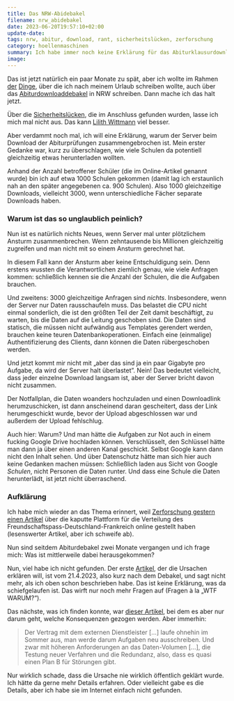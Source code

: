 ```yaml
---
title: Das NRW-Abidebakel
filename: nrw_abidebakel
date: 2023-06-20T19:57:10+02:00
update-date:
tags: nrw, abitur, download, rant, sicherheitslücken, zerforschung
category: hoellenmaschinen
summary: Ich habe immer noch keine Erklärung für das Abiturklausurdownloaddebakel in NRW 2023
image:
---
```


Das ist jetzt natürlich ein paar Monate zu spät, aber ich wollte im Rahmen [der](https://blog.strangerthanusual.de/blogposts/logging) [Dinge](https://blog.strangerthanusual.de/blogposts/ms_preiserhoehung), über die ich nach meinem Urlaub schreiben wollte, auch über das [Abiturdownloaddebakel](https://www.heise.de/news/Technikpanne-bei-Abitur-in-NRW-Ueberlastete-Server-sollen-Ursache-gewesen-sein-8976516.html) in NRW schreiben. Dann mache ich das halt jetzt.

Über die [Sicherheitslücken](https://www.heise.de/news/Technikpanne-bei-Abitur-in-NRW-Ueberlastete-Server-sollen-Ursache-gewesen-sein-8976516.html), die im Anschluss gefunden wurden, lasse ich mich mal nicht aus. Das kann [Lilith Wittmann](https://twitter.com/LilithWittmann/status/1650586828099993602) viel besser.

Aber verdammt noch mal, ich will eine Erklärung, warum der Server beim Download der Abiturprüfungen zusammengebrochen ist. Mein erster Gedanke war, kurz zu überschlagen, wie viele Schulen da potentiell gleichzeitig etwas herunterladen wollten.

Anhand der Anzahl betroffener Schüler (die im Online-Artikel genannt wurde) bin ich auf etwa 1000 Schulen gekommen (damit lag ich erstaunlich nah an den später angegebenen ca. 900 Schulen). Also 1000 gleichzeitige Downloads, vielleicht 3000, wenn unterschiedliche Fächer separate Downloads haben.

### Warum ist das so unglaublich peinlich?

Nun ist es natürlich nichts Neues, wenn Server mal unter plötzlichem Ansturm zusammenbrechen. Wenn zehntausende bis Millionen gleichzeitig zugreifen und man nicht mit so einem Ansturm gerechnet hat.

In diesem Fall kann der Ansturm aber keine Entschuldigung sein. Denn erstens wussten die Verantwortlichen ziemlich genau, wie viele Anfragen kommen: schließlich kennen sie die Anzahl der Schulen, die die Aufgaben brauchen.

Und zweitens: 3000 gleichzeitige Anfragen sind _nichts_. Insbesondere, wenn der Server nur Daten rausschaufeln muss. Das belastet die CPU nicht einmal sonderlich, die ist den größten Teil der Zeit damit beschäftigt, zu warten, bis die Daten auf die Leitung geschoben sind. Die Daten sind statisch, die müssen nicht aufwändig aus Templates gerendert werden, brauchen keine teuren Datenbankoperationen. Einfach eine (einmalige) Authentifizierung des Clients, dann können die Daten rübergeschoben werden.

Und jetzt kommt mir nicht mit „aber das sind ja ein paar Gigabyte pro Aufgabe, da wird der Server halt überlastet”. Nein! Das bedeutet vielleicht, dass jeder einzelne Download langsam ist, aber der Server bricht davon nicht zusammen.

Der Notfallplan, die Daten woanders hochzuladen und einen Downloadlink herumzuschicken, ist dann anscheinend daran gescheitert, dass der Link herumgeschickt wurde, bevor der Upload abgeschlossen war und außerdem der Upload fehlschlug.

Auch hier: Warum? Und man hätte die Aufgaben zur Not auch in einem fucking Google Drive hochladen können. Verschlüsselt, den Schlüssel hätte man dann ja über einen anderen Kanal geschickt. Selbst Google kann dann nicht den Inhalt sehen. Und über Datenschutz hätte man sich hier auch keine Gedanken machen müssen: Schließlich laden aus Sicht von Google _Schulen_, nicht Personen die Daten runter. Und dass eine Schule die Daten herunterlädt, ist jetzt nicht überraschend.

### Aufklärung

Ich habe mich wieder an das Thema erinnert, weil [Zerforschung gestern einen Artikel](https://zerforschung.org/posts/freundschaftspass-de/) über die kaputte Plattform für die Verteilung des Freundschaftspass-Deutschland-Frankreich online gestellt haben (lesenswerter Artikel, aber ich schweife ab).

Nun sind seitdem Abiturdebakel zwei Monate vergangen und ich frage mich: Was ist mittlerweile dabei herausgekommen?

Nun, viel habe ich nicht gefunden. Der erste [Artikel](https://www.tagesschau.de/inland/regional/nordrheinwestfalen/wdr-abi-pannen-lehrer-finden-fehler-in-bio-und-informatik-klausuren-100.html), der die Ursachen erklären will, ist vom 21.4.2023, also kurz nach dem Debakel, und sagt nicht mehr, als ich oben schon beschrieben habe. Das ist keine Erklärung, was da schiefgelaufen ist. Das wirft nur noch mehr Fragen auf (Fragen à la „WTF WARUM?“).

Das nächste, was ich finden konnte, war [dieser Artikel](https://www.tagesschau.de/inland/regional/nordrheinwestfalen/wdr-schulministerin-feller-zieht-konsequenzen-aus-abi-panne-100.html), bei dem es aber nur darum geht, welche Konsequenzen gezogen werden. Aber immerhin:

> Der Vertrag mit dem externen Dienstleister […] laufe ohnehin im Sommer aus, man werde darum Aufgaben neu ausschreiben. Und zwar mit höheren Anforderungen an das Daten-Volumen […], die Testung neuer Verfahren und die Redundanz, also, dass es quasi einen Plan B für Störungen gibt.

Nur wirklich schade, dass die Ursache nie wirklich öffentlich geklärt wurde. Ich hätte da gerne mehr Details erfahren. Oder vielleicht gabe es die Details, aber ich habe sie im Internet einfach nicht gefunden.
